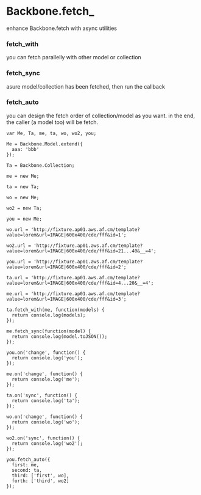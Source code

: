 Backbone.fetch_
===============

enhance Backbone.fetch with async utilities

### fetch_with
  you can fetch parallelly with other model or collection

### fetch_sync
  asure model/collection has been fetched, then run the callback

### fetch_auto
  you can design the fetch order of collection/model as you want. in the end, the caller (a model too) will be fetch.

````
var Me, Ta, me, ta, wo, wo2, you;

Me = Backbone.Model.extend({
  aaa: 'bbb'
});

Ta = Backbone.Collection;

me = new Me;

ta = new Ta;

wo = new Me;

wo2 = new Ta;

you = new Me;

wo.url = 'http://fixture.ap01.aws.af.cm/template?value=lorem&url=IMAGE|600x400/cde/fff&id=1';

wo2.url = 'http://fixture.ap01.aws.af.cm/template?value=lorem&url=IMAGE|600x400/cde/fff&id=21...40&__=4';

you.url = 'http://fixture.ap01.aws.af.cm/template?value=lorem&url=IMAGE|600x400/cde/fff&id=2';

ta.url = 'http://fixture.ap01.aws.af.cm/template?value=lorem&url=IMAGE|600x400/cde/fff&id=4...20&__=4';

me.url = 'http://fixture.ap01.aws.af.cm/template?value=lorem&url=IMAGE|600x400/cde/fff&id=3';

ta.fetch_with(me, function(models) {
  return console.log(models);
});

me.fetch_sync(function(model) {
  return console.log(model.toJSON());
});

you.on('change', function() {
  return console.log('you');
});

me.on('change', function() {
  return console.log('me');
});

ta.on('sync', function() {
  return console.log('ta');
});

wo.on('change', function() {
  return console.log('wo');
});

wo2.on('sync', function() {
  return console.log('wo2');
});

you.fetch_auto({
  first: me,
  second: ta,
  third: ['first', wo],
  forth: ['third', wo2]
});

````
